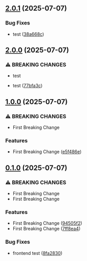 ## [2.0.1](https://github.com/Reetwiz/FellowBlogs-CD/compare/v2.0.0...v2.0.1) (2025-07-07)


### Bug Fixes

*  test ([38a668c](https://github.com/Reetwiz/FellowBlogs-CD/commit/38a668cf56c4d462e99fcc577d83e079c335b900))

## [2.0.0](https://github.com/Reetwiz/FellowBlogs-CD/compare/v1.0.0...v2.0.0) (2025-07-07)


### ⚠ BREAKING CHANGES

*  test

*  test ([77bfa3c](https://github.com/Reetwiz/FellowBlogs-CD/commit/77bfa3ca16ce346a9fa1f9439d7715348f9262f7))

## [1.0.0](https://github.com/Reetwiz/FellowBlogs-CD/compare/v0.1.0...v1.0.0) (2025-07-07)


### ⚠ BREAKING CHANGES

* First Breaking Change

### Features

* First Breaking Change ([e5f486e](https://github.com/Reetwiz/FellowBlogs-CD/commit/e5f486e38146ec00d8bfc406a8ffcb587100bea1))

## [0.1.0](https://github.com/Reetwiz/FellowBlogs-CD/compare/8fa2830928ae5cfec6b0529c4ed08f4cd6e10a9c...v0.1.0) (2025-07-07)


### ⚠ BREAKING CHANGES

* First Breaking Change
* First Breaking Change

### Features

* First Breaking Change ([94505f2](https://github.com/Reetwiz/FellowBlogs-CD/commit/94505f2d193a972880df0796c38d7769839fc86e))
* First Breaking Change ([7ff8ea4](https://github.com/Reetwiz/FellowBlogs-CD/commit/7ff8ea456e110e2e895a3c8fa2a0d1bd573dbc50))


### Bug Fixes

* frontend test ([8fa2830](https://github.com/Reetwiz/FellowBlogs-CD/commit/8fa2830928ae5cfec6b0529c4ed08f4cd6e10a9c))

